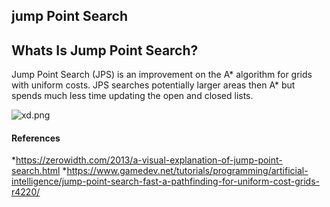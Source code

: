 ## jump Point Search ##
## Whats Is Jump Point Search?
Jump Point Search (JPS) is an improvement on the A* algorithm for grids with uniform costs.
JPS searches potentially larger areas then A* but spends much less time updating the open and closed lists.

![xd.png](https://user-images.githubusercontent.com/36840551/104440916-402a4e80-5593-11eb-8593-2a7bf8fd80c6.png)
#### References
*https://zerowidth.com/2013/a-visual-explanation-of-jump-point-search.html
*https://www.gamedev.net/tutorials/programming/artificial-intelligence/jump-point-search-fast-a-pathfinding-for-uniform-cost-grids-r4220/
